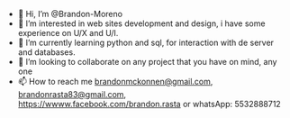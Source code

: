 - 👋 Hi, I’m @Brandon-Moreno
- 👀 I’m interested in web sites development and design, i have some experience on U/X and U/I.
- 🌱 I’m currently learning python and sql, for interaction with de server and databases.
- 💞️ I’m looking to collaborate on any project that you have on mind, any one
- 📫 How to reach me brandonmckonnen@gmail.com, brandonrasta83@gmail.com, https://wwww.facebook.com/brandon.rasta 
or whatsApp: 5532888712 


<!---
Brandon-Moreno/Brandon-Moreno is a ✨ special ✨ repository because its `README.md` (this file) appears on your GitHub profile.
You can click the Preview link to take a look at your changes.
--->
